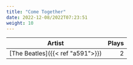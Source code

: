 ```yaml
---
title: "Come Together"
date: 2022-12-08/2022T07:23:51
weight: 10
---
```




 Artist | Plays 
----- | -----:
[The Beatles]({{< ref "a591">}}) | 2
